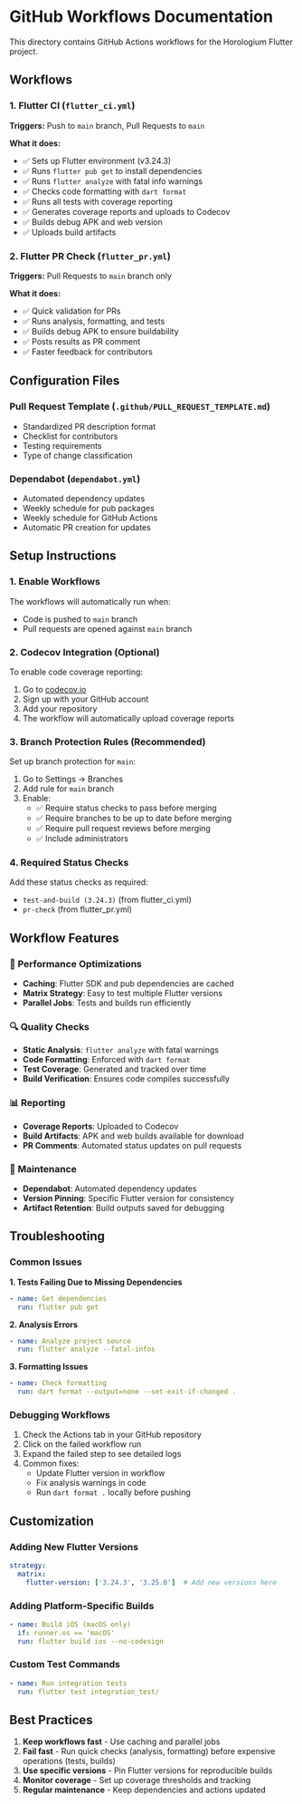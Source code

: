 # GitHub Workflows Documentation

This directory contains GitHub Actions workflows for the Horologium Flutter project.

## Workflows

### 1. Flutter CI (`flutter_ci.yml`)
**Triggers:** Push to `main` branch, Pull Requests to `main`

**What it does:**
- ✅ Sets up Flutter environment (v3.24.3)
- ✅ Runs `flutter pub get` to install dependencies
- ✅ Runs `flutter analyze` with fatal info warnings
- ✅ Checks code formatting with `dart format`
- ✅ Runs all tests with coverage reporting
- ✅ Generates coverage reports and uploads to Codecov
- ✅ Builds debug APK and web version
- ✅ Uploads build artifacts

### 2. Flutter PR Check (`flutter_pr.yml`)
**Triggers:** Pull Requests to `main` branch only

**What it does:**
- ✅ Quick validation for PRs
- ✅ Runs analysis, formatting, and tests
- ✅ Builds debug APK to ensure buildability
- ✅ Posts results as PR comment
- ✅ Faster feedback for contributors

## Configuration Files

### Pull Request Template (`.github/PULL_REQUEST_TEMPLATE.md`)
- Standardized PR description format
- Checklist for contributors
- Testing requirements
- Type of change classification

### Dependabot (`dependabot.yml`)
- Automated dependency updates
- Weekly schedule for pub packages
- Weekly schedule for GitHub Actions
- Automatic PR creation for updates

## Setup Instructions

### 1. Enable Workflows
The workflows will automatically run when:
- Code is pushed to `main` branch
- Pull requests are opened against `main` branch

### 2. Codecov Integration (Optional)
To enable code coverage reporting:
1. Go to [codecov.io](https://codecov.io)
2. Sign up with your GitHub account
3. Add your repository
4. The workflow will automatically upload coverage reports

### 3. Branch Protection Rules (Recommended)
Set up branch protection for `main`:
1. Go to Settings → Branches
2. Add rule for `main` branch
3. Enable:
   - ✅ Require status checks to pass before merging
   - ✅ Require branches to be up to date before merging
   - ✅ Require pull request reviews before merging
   - ✅ Include administrators

### 4. Required Status Checks
Add these status checks as required:
- `test-and-build (3.24.3)` (from flutter_ci.yml)
- `pr-check` (from flutter_pr.yml)

## Workflow Features

### 🚀 Performance Optimizations
- **Caching**: Flutter SDK and pub dependencies are cached
- **Matrix Strategy**: Easy to test multiple Flutter versions
- **Parallel Jobs**: Tests and builds run efficiently

### 🔍 Quality Checks
- **Static Analysis**: `flutter analyze` with fatal warnings
- **Code Formatting**: Enforced with `dart format`
- **Test Coverage**: Generated and tracked over time
- **Build Verification**: Ensures code compiles successfully

### 📊 Reporting
- **Coverage Reports**: Uploaded to Codecov
- **Build Artifacts**: APK and web builds available for download
- **PR Comments**: Automated status updates on pull requests

### 🔧 Maintenance
- **Dependabot**: Automated dependency updates
- **Version Pinning**: Specific Flutter version for consistency
- **Artifact Retention**: Build outputs saved for debugging

## Troubleshooting

### Common Issues

**1. Tests Failing Due to Missing Dependencies**
```yaml
- name: Get dependencies
  run: flutter pub get
```

**2. Analysis Errors**
```yaml
- name: Analyze project source
  run: flutter analyze --fatal-infos
```

**3. Formatting Issues**
```yaml
- name: Check formatting
  run: dart format --output=none --set-exit-if-changed .
```

### Debugging Workflows
1. Check the Actions tab in your GitHub repository
2. Click on the failed workflow run
3. Expand the failed step to see detailed logs
4. Common fixes:
   - Update Flutter version in workflow
   - Fix analysis warnings in code
   - Run `dart format .` locally before pushing

## Customization

### Adding New Flutter Versions
```yaml
strategy:
  matrix:
    flutter-version: ['3.24.3', '3.25.0']  # Add new versions here
```

### Adding Platform-Specific Builds
```yaml
- name: Build iOS (macOS only)
  if: runner.os == 'macOS'
  run: flutter build ios --no-codesign
```

### Custom Test Commands
```yaml
- name: Run integration tests
  run: flutter test integration_test/
```

## Best Practices

1. **Keep workflows fast** - Use caching and parallel jobs
2. **Fail fast** - Run quick checks (analysis, formatting) before expensive operations (tests, builds)
3. **Use specific versions** - Pin Flutter versions for reproducible builds
4. **Monitor coverage** - Set up coverage thresholds and tracking
5. **Regular maintenance** - Keep dependencies and actions updated